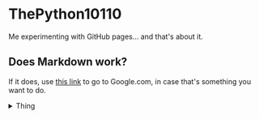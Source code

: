 
<h1>ThePython10110</h1>
<p>Me experimenting with GitHub pages... and that's about it.</p>

## Does Markdown work?
If it does, use [this link](https://google.com) to go to Google.com, in case that's something you want to do.

<details><summary>Thing</summary>

[Does this work?](https://yes.com)

</details>
